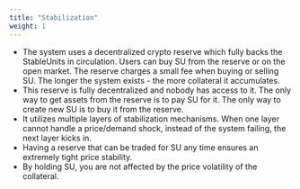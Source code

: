```yaml
---
title: "Stabilization"
weight: 1
---
```

- The system uses a decentralized crypto reserve which fully backs the StableUnits in circulation. Users can buy SU from the reserve or on the open market. The reserve charges a small fee when buying or selling SU. The longer the system exists - the more collateral it accumulates.
- This reserve is fully decentralized and nobody has access to it. The only way to get assets from the reserve is to pay SU for it. The only way to create new SU is to buy it from the reserve.
- It utilizes multiple layers of stabilization mechanisms. When one layer cannot handle a price/demand shock, instead of the system failing, the next layer kicks in. 
- Having a reserve that can be traded for SU any time ensures an extremely tight price stability.
- By holding SU, you are not affected by the price volatility of the collateral.
